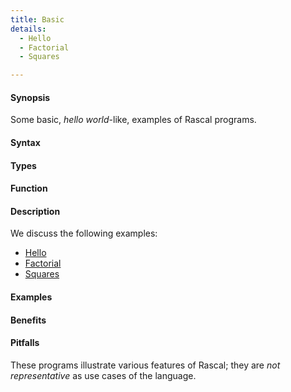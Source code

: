 ```yaml
---
title: Basic
details:
  - Hello
  - Factorial
  - Squares

---
```


#### Synopsis

Some basic, _hello world_-like, examples of Rascal programs.

#### Syntax

#### Types

#### Function

#### Description

We discuss the following examples:
* [Hello](/Recipes/Basic/Hello)
* [Factorial](/Recipes/Basic/Factorial)
* [Squares](/Recipes/Basic/Squares)


#### Examples

#### Benefits

#### Pitfalls

These programs illustrate various features of Rascal; they are *not representative* as use cases of the language.


